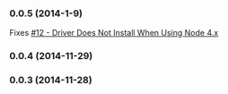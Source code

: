 <a name="0.0.5"></a>
### 0.0.5 (2014-1-9)

Fixes [#12 - Driver Does Not Install When Using Node 4.x](https://github.com/dalekjs/dalek-browser-phantomjs/issues/12)

<a name="0.0.4"><a>
### 0.0.4 (2014-11-29)

<a name="0.0.3"></a>
### 0.0.3 (2014-11-28)
